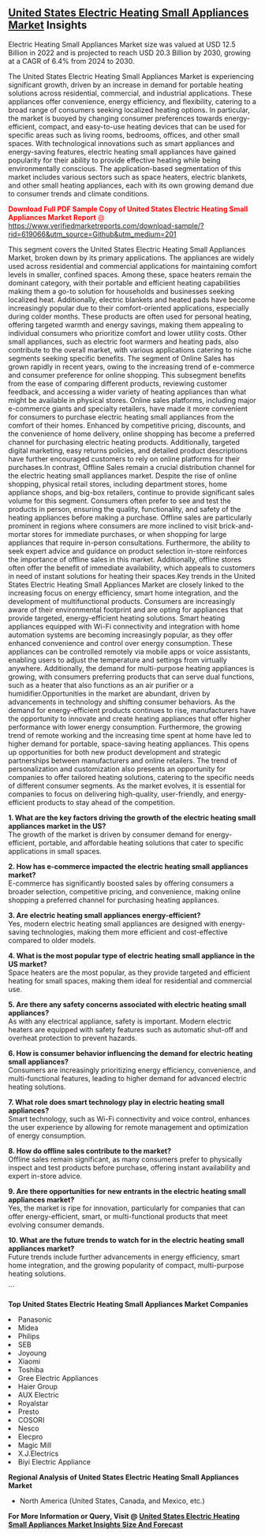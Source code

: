 <h2><a href="https://www.verifiedmarketreports.com/download-sample/?rid=619066&amp;utm_source=Github&amp;utm_medium=201" target="_blank">United States Electric Heating Small Appliances Market</a> Insights</h2><p>Electric Heating Small Appliances Market size was valued at USD 12.5 Billion in 2022 and is projected to reach USD 20.3 Billion by 2030, growing at a CAGR of 6.4% from 2024 to 2030.</p><p><p>The United States Electric Heating Small Appliances Market is experiencing significant growth, driven by an increase in demand for portable heating solutions across residential, commercial, and industrial applications. These appliances offer convenience, energy efficiency, and flexibility, catering to a broad range of consumers seeking localized heating options. In particular, the market is buoyed by changing consumer preferences towards energy-efficient, compact, and easy-to-use heating devices that can be used for specific areas such as living rooms, bedrooms, offices, and other small spaces. With technological innovations such as smart appliances and energy-saving features, electric heating small appliances have gained popularity for their ability to provide effective heating while being environmentally conscious. The application-based segmentation of this market includes various sectors such as space heaters, electric blankets, and other small heating appliances, each with its own growing demand due to consumer trends and climate conditions. <p><span class=""><span style="color: #ff0000;"><strong>Download Full PDF Sample Copy of United States Electric Heating Small Appliances Market Report</strong> @ </span><a href="https://www.verifiedmarketreports.com/download-sample/?rid=619066&amp;utm_source=Github&amp;utm_medium=201" target="_blank">https://www.verifiedmarketreports.com/download-sample/?rid=619066&amp;utm_source=Github&amp;utm_medium=201</a></span></p>This segment covers the United States Electric Heating Small Appliances Market, broken down by its primary applications. The appliances are widely used across residential and commercial applications for maintaining comfort levels in smaller, confined spaces. Among these, space heaters remain the dominant category, with their portable and efficient heating capabilities making them a go-to solution for households and businesses seeking localized heat. Additionally, electric blankets and heated pads have become increasingly popular due to their comfort-oriented applications, especially during colder months. These products are often used for personal heating, offering targeted warmth and energy savings, making them appealing to individual consumers who prioritize comfort and lower utility costs. Other small appliances, such as electric foot warmers and heating pads, also contribute to the overall market, with various applications catering to niche segments seeking specific benefits. The segment of Online Sales has grown rapidly in recent years, owing to the increasing trend of e-commerce and consumer preference for online shopping. This subsegment benefits from the ease of comparing different products, reviewing customer feedback, and accessing a wider variety of heating appliances than what might be available in physical stores. Online sales platforms, including major e-commerce giants and specialty retailers, have made it more convenient for consumers to purchase electric heating small appliances from the comfort of their homes. Enhanced by competitive pricing, discounts, and the convenience of home delivery, online shopping has become a preferred channel for purchasing electric heating products. Additionally, targeted digital marketing, easy returns policies, and detailed product descriptions have further encouraged customers to rely on online platforms for their purchases.In contrast, Offline Sales remain a crucial distribution channel for the electric heating small appliances market. Despite the rise of online shopping, physical retail stores, including department stores, home appliance shops, and big-box retailers, continue to provide significant sales volume for this segment. Consumers often prefer to see and test the products in person, ensuring the quality, functionality, and safety of the heating appliances before making a purchase. Offline sales are particularly prominent in regions where consumers are more inclined to visit brick-and-mortar stores for immediate purchases, or when shopping for large appliances that require in-person consultations. Furthermore, the ability to seek expert advice and guidance on product selection in-store reinforces the importance of offline sales in this market. Additionally, offline stores often offer the benefit of immediate availability, which appeals to customers in need of instant solutions for heating their spaces.Key trends in the United States Electric Heating Small Appliances Market are closely linked to the increasing focus on energy efficiency, smart home integration, and the development of multifunctional products. Consumers are increasingly aware of their environmental footprint and are opting for appliances that provide targeted, energy-efficient heating solutions. Smart heating appliances equipped with Wi-Fi connectivity and integration with home automation systems are becoming increasingly popular, as they offer enhanced convenience and control over energy consumption. These appliances can be controlled remotely via mobile apps or voice assistants, enabling users to adjust the temperature and settings from virtually anywhere. Additionally, the demand for multi-purpose heating appliances is growing, with consumers preferring products that can serve dual functions, such as a heater that also functions as an air purifier or a humidifier.Opportunities in the market are abundant, driven by advancements in technology and shifting consumer behaviors. As the demand for energy-efficient products continues to rise, manufacturers have the opportunity to innovate and create heating appliances that offer higher performance with lower energy consumption. Furthermore, the growing trend of remote working and the increasing time spent at home have led to higher demand for portable, space-saving heating appliances. This opens up opportunities for both new product development and strategic partnerships between manufacturers and online retailers. The trend of personalization and customization also presents an opportunity for companies to offer tailored heating solutions, catering to the specific needs of different consumer segments. As the market evolves, it is essential for companies to focus on delivering high-quality, user-friendly, and energy-efficient products to stay ahead of the competition.<p><strong>1. What are the key factors driving the growth of the electric heating small appliances market in the US?</strong><br> The growth of the market is driven by consumer demand for energy-efficient, portable, and affordable heating solutions that cater to specific applications in small spaces.</p><p><strong>2. How has e-commerce impacted the electric heating small appliances market?</strong><br> E-commerce has significantly boosted sales by offering consumers a broader selection, competitive pricing, and convenience, making online shopping a preferred channel for purchasing heating appliances.</p><p><strong>3. Are electric heating small appliances energy-efficient?</strong><br> Yes, modern electric heating small appliances are designed with energy-saving technologies, making them more efficient and cost-effective compared to older models.</p><p><strong>4. What is the most popular type of electric heating small appliance in the US market?</strong><br> Space heaters are the most popular, as they provide targeted and efficient heating for small spaces, making them ideal for residential and commercial use.</p><p><strong>5. Are there any safety concerns associated with electric heating small appliances?</strong><br> As with any electrical appliance, safety is important. Modern electric heaters are equipped with safety features such as automatic shut-off and overheat protection to prevent hazards.</p><p><strong>6. How is consumer behavior influencing the demand for electric heating small appliances?</strong><br> Consumers are increasingly prioritizing energy efficiency, convenience, and multi-functional features, leading to higher demand for advanced electric heating solutions.</p><p><strong>7. What role does smart technology play in electric heating small appliances?</strong><br> Smart technology, such as Wi-Fi connectivity and voice control, enhances the user experience by allowing for remote management and optimization of energy consumption.</p><p><strong>8. How do offline sales contribute to the market?</strong><br> Offline sales remain significant, as many consumers prefer to physically inspect and test products before purchase, offering instant availability and expert in-store advice.</p><p><strong>9. Are there opportunities for new entrants in the electric heating small appliances market?</strong><br> Yes, the market is ripe for innovation, particularly for companies that can offer energy-efficient, smart, or multi-functional products that meet evolving consumer demands.</p><p><strong>10. What are the future trends to watch for in the electric heating small appliances market?</strong><br> Future trends include further advancements in energy efficiency, smart home integration, and the growing popularity of compact, multi-purpose heating solutions.</p>```</p><p><strong>Top United States Electric Heating Small Appliances Market Companies</strong></p><div data-test-id=""><p><li>Panasonic</li><li> Midea</li><li> Philips</li><li> SEB</li><li> Joyoung</li><li> Xiaomi</li><li> Toshiba</li><li> Gree Electric Appliances</li><li> Haier Group</li><li> AUX Electric</li><li> Royalstar</li><li> Presto</li><li> COSORI</li><li> Nesco</li><li> Elecpro</li><li> Magic Mill</li><li> X.J.Electrics</li><li> Biyi Electric Appliance</li></p><div><strong>Regional Analysis of&nbsp;United States Electric Heating Small Appliances Market</strong></div><ul><li dir="ltr"><p dir="ltr">North America&nbsp;(United States, Canada, and Mexico, etc.)</p></li></ul><p><strong>For More Information or Query, Visit @&nbsp;</strong><strong><a href="https://www.verifiedmarketreports.com/product/electric-heating-small-appliances-market/?utm_source=Github&amp;utm_medium=201" target="_blank">United States Electric Heating Small Appliances Market Insights Size And Forecast</a></strong></p></div>

